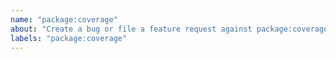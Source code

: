 ```yaml
---
name: "package:coverage"
about: "Create a bug or file a feature request against package:coverage."
labels: "package:coverage"
---
```

